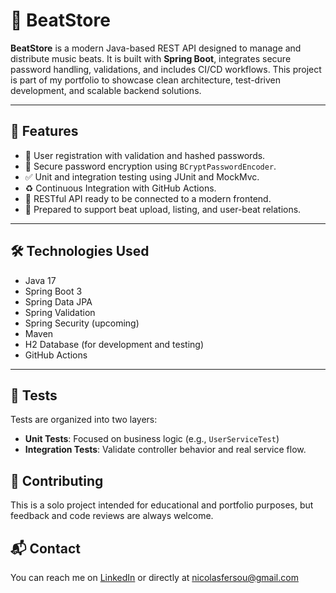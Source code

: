 # 🎵 BeatStore

**BeatStore** is a modern Java-based REST API designed to manage and distribute music beats. It is built with **Spring Boot**, integrates secure password handling, validations, and includes CI/CD workflows. This project is part of my portfolio to showcase clean architecture, test-driven development, and scalable backend solutions.

---

## 🚀 Features

- 🧾 User registration with validation and hashed passwords.
- 🔐 Secure password encryption using `BCryptPasswordEncoder`.
- ✅ Unit and integration testing using JUnit and MockMvc.
- ♻️ Continuous Integration with GitHub Actions.
- 📡 RESTful API ready to be connected to a modern frontend.
- 📁 Prepared to support beat upload, listing, and user-beat relations.

---

## 🛠️ Technologies Used

- Java 17
- Spring Boot 3
- Spring Data JPA
- Spring Validation
- Spring Security (upcoming)
- Maven
- H2 Database (for development and testing)
- GitHub Actions

---

## 🧪 Tests

Tests are organized into two layers:
- **Unit Tests**: Focused on business logic (e.g., `UserServiceTest`)
- **Integration Tests**: Validate controller behavior and real service flow.


## 🤝 Contributing
This is a solo project intended for educational and portfolio purposes, but feedback and code reviews are always welcome.

## 📬 Contact
You can reach me on [LinkedIn](www.linkedin.com/in/nicolasfernandessouto) or directly at nicolasfersou@gmail.com
